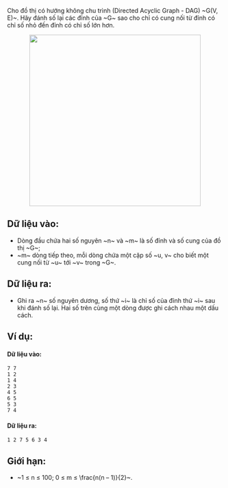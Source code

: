 Cho đồ thị có hướng không chu trình (Directed Acyclic Graph - DAG) ~G(V, E)~. Hãy đánh số lại các đỉnh của ~G~ sao cho chỉ có cung nối từ đỉnh có chỉ số nhỏ đến đỉnh có chỉ số lớn hơn.
<center><img src="/images/problems/541/TOPOSORT.jpg" width="400px" /></center>

## Dữ liệu vào:
- Dòng đầu chứa hai số nguyên ~n~ và ~m~ là số đỉnh và số cung của đồ thị ~G~;
- ~m~ dòng tiếp theo, mỗi dòng chứa một cặp số ~u, v~ cho biết một cung nối từ ~u~ tới ~v~ trong ~G~.

## Dữ liệu ra:
- Ghi ra ~n~ số nguyên dương, số thứ ~i~ là chỉ số của đỉnh thứ ~i~ sau khi đánh số lại. Hai số trên cùng một dòng được ghi cách nhau một dấu cách.

## Ví dụ:
#### Dữ liệu vào:
```
7 7
1 2
1 4
2 3
4 5
6 5
5 3
7 4
```

#### Dữ liệu ra:
```
1 2 7 5 6 3 4
```

## Giới hạn:
- ~1 ≤ n ≤ 100; 0 ≤ m ≤ \frac{n(n – 1)}{2}~.